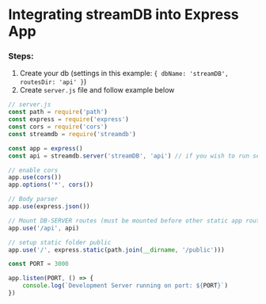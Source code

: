 # Integrating streamDB into Express App

### Steps:

1. Create your db (settings in this example: ``{ dbName: 'streamDB', routesDir: 'api' }``)
2. Create ``server.js`` file and follow example below


```js
// server.js
const path = require('path')
const express = require('express')
const cors = require('cors')
const streamdb = require('streamdb')

const app = express()
const api = streamdb.server('streamDB', 'api') // if you wish to run separately, just pass diff port # (ie, 3030)

// enable cors
app.use(cors())
app.options('*', cors())

// Body parser
app.use(express.json())

// Mount DB-SERVER routes (must be mounted before other static app routes)
app.use('/api', api)

// setup static folder public
app.use('/', express.static(path.join(__dirname, '/public')))

const PORT = 3000

app.listen(PORT, () => {
    console.log(`Development Server running on port: ${PORT}`)
})
```
